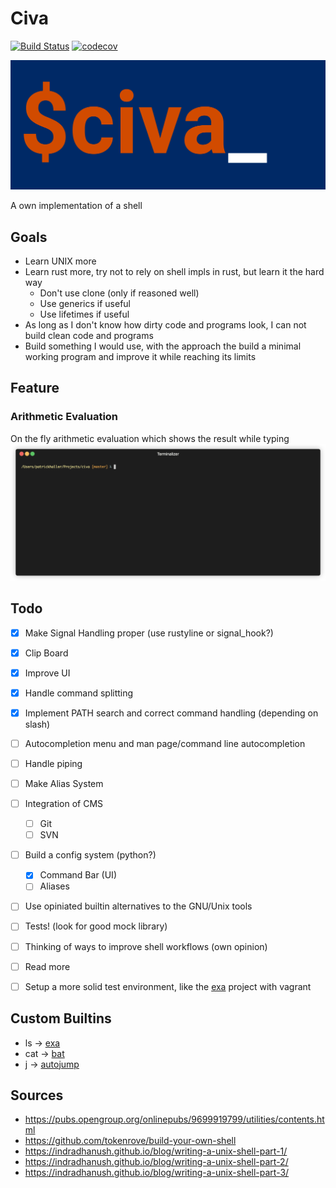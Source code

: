 # Civa
[![Build Status](https://img.shields.io/endpoint.svg?url=https%3A%2F%2Factions-badge.atrox.dev%2FHallerPatrick%2Fciva%2Fbadge&style=flat)](https://actions-badge.atrox.dev/HallerPatrick/civa/goto)
[![codecov](https://codecov.io/gh/HallerPatrick/civa/branch/master/graph/badge.svg)](https://codecov.io/gh/HallerPatrick/civa)

<p align="center">
  <img src="res/civa_logo.png"/>
</p>

A own implementation of a shell

## Goals

* Learn UNIX more
* Learn rust more, try not to rely on shell impls in rust, but learn it the hard way
    * Don't use clone (only if reasoned well)
    * Use generics if useful
    * Use lifetimes if useful
* As long as I don't know how dirty code and programs look, I can not build clean code and programs
* Build something I would use, with the approach the build a minimal working program
  and improve it while reaching its limits



## Feature

### Arithmetic Evaluation

On the fly arithmetic evaluation which shows the result while typing
![Arithmetic Evaluation](./res/arith.gif)

## Todo

- [x] Make Signal Handling proper (use rustyline or signal_hook?)
- [x] Clip Board
- [x] Improve UI
- [x] Handle command splitting
- [x] Implement PATH search and correct command handling (depending on slash)
- [ ] Autocompletion menu and man page/command line autocompletion
- [ ] Handle piping
- [ ] Make Alias System
- [ ] Integration of CMS
  - [ ] Git
  - [ ] SVN
- [ ] Build a config system (python?)
  - [x] Command Bar (UI)
  - [ ] Aliases
- [ ] Use opiniated builtin alternatives to the GNU/Unix tools
- [ ] Tests! (look for good mock library)
- [ ] Thinking of ways to improve shell workflows (own opinion)
- [ ] Read more
- [ ] Setup a more solid test environment, like the [exa](https://github.com/ogham/exa) project with vagrant


## Custom Builtins

* ls -> [exa](https://github.com/ogham/exa)
* cat -> [bat](https://github.com/sharkdp/bat)
* j -> [autojump](https://github.com/wting/autojump)


## Sources

* https://pubs.opengroup.org/onlinepubs/9699919799/utilities/contents.html
* https://github.com/tokenrove/build-your-own-shell
* https://indradhanush.github.io/blog/writing-a-unix-shell-part-1/
* https://indradhanush.github.io/blog/writing-a-unix-shell-part-2/
* https://indradhanush.github.io/blog/writing-a-unix-shell-part-3/
